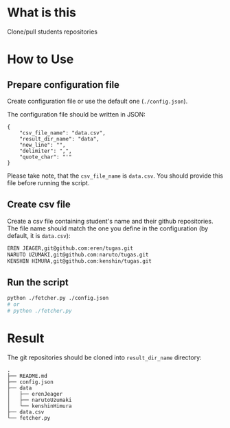 # What is this

Clone/pull students repositories


# How to Use

## Prepare configuration file

Create configuration file or use the default one (`./config.json`).

The configuration file should be written in JSON:

```
{
    "csv_file_name": "data.csv",
    "result_dir_name": "data",
    "new_line": "",
    "delimiter": ",",
    "quote_char": "'"
}
```

Please take note, that the `csv_file_name` is `data.csv`. You should provide this file before running the script.

## Create csv file

Create a csv file containing student's name and their github repositories. The file name should match the one you define in the configuration (by default, it is `data.csv`):

```bash
EREN JEAGER,git@github.com:eren/tugas.git
NARUTO UZUMAKI,git@github.com:naruto/tugas.git
KENSHIN HIMURA,git@github.com:kenshin/tugas.git
```

## Run the script

```bash
python ./fetcher.py ./config.json
# or
# python ./fetcher.py
```

# Result

The git repositories should be cloned into `result_dir_name` directory:

```
.
├── README.md
├── config.json
├── data
│   ├── erenJeager
│   ├── narutoUzumaki
│   └── kenshinHimura
├── data.csv
└── fetcher.py
```